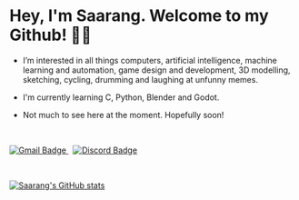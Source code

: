 # Hey, I'm Saarang. Welcome to my Github! 🙋‍♂️
- I’m interested in all things computers, artificial intelligence, machine learning and automation, game design and development, 3D modelling, sketching, cycling, drumming and laughing at unfunny memes.
- I'm currently learning C, Python, Blender and Godot.
- Not much to see here at the moment. Hopefully soon!

  &nbsp;
<a href="mailto:saaranganand2013@gmail.com">
  <img src="https://img.shields.io/badge/Gmail-saaranganand2013%40gmail.com-red?style=for-the-badge&logo=gmail&logoColor=white" alt="Gmail Badge"/>
  </a>
  &nbsp;
<a href="https://discordapp.com/users/359985187582378004">
  <img src="https://img.shields.io/badge/Discord-smuggler%232323-blue?style=for-the-badge&logo=discord&logoColor=white" alt="Discord Badge"/>
  </a>
  
  &nbsp;

[![Saarang's GitHub stats](https://github-readme-stats.vercel.app/api?username=saaranganand&theme=tokyonight)](https://github.com/anuraghazra/github-readme-stats)

<!---
saaranganand/saaranganand is a ✨ special ✨ repository because its `README.md` (this file) appears on your GitHub profile.
You can click the Preview link to take a look at your changes.
--->
